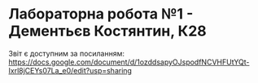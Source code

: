 # Лабораторна робота №1 - Дементьєв Костянтин, К28

Звіт є доступним за посиланням: https://docs.google.com/document/d/1ozddsapyOJspodfNCVHFUtYQt-Ixrl8jCEYs07La_e0/edit?usp=sharing
